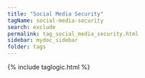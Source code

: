 ```yaml
---
title: "Social Media Security"
tagName: social-media-security
search: exclude
permalink: tag_social_media_security.html
sidebar: mydoc_sidebar
folder: tags
---
```

{% include taglogic.html %}